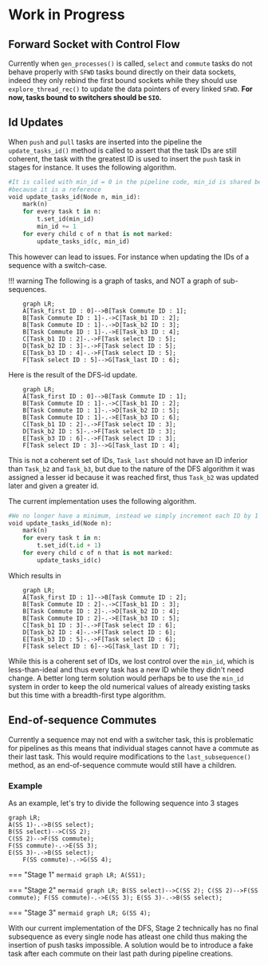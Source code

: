 # Work in Progress

## Forward Socket with Control Flow

Currently when `gen_processes()` is called, `select` and `commute` tasks do not 
behave properly with `SFWD` tasks bound directly on their data sockets, indeed 
they only rebind the first bound sockets while they should use 
`explore_thread_rec()` to update the data pointers of every linked `SFWD`. **For 
now, tasks bound to switchers should be `SIO`.**

## Id Updates

When `push` and `pull` tasks are inserted into the pipeline the 
`update_tasks_id()` method is called to assert that the task IDs are still 
coherent, the task with the greatest ID is used to insert the `push` task in 
stages for instance. It uses the following algorithm.

```python
#It is called with min_id = 0 in the pipeline code, min_id is shared between recursive calls and NOT copied
#because it is a reference
void update_tasks_id(Node n, min_id):
    mark(n)
    for every task t in n:
        t.set_id(min_id)
        min_id += 1
    for every child c of n that is not marked:
        update_tasks_id(c, min_id)
```

This however can lead to issues. For instance when updating the IDs of a
sequence with a switch-case.

!!! warning
    The following is a graph of tasks, and NOT a graph of sub-sequences.

```mermaid
    graph LR;
    A[Task_first ID : 0]-->B[Task Commute ID : 1];
    B[Task Commute ID : 1]-.->C[Task_b1 ID : 2];
    B[Task Commute ID : 1]-.->D[Task_b2 ID : 3];
    B[Task Commute ID : 1]-.->E[Task_b3 ID : 4];
    C[Task_b1 ID : 2]-.->F[Task select ID : 5];
    D[Task_b2 ID : 3]-.->F[Task select ID : 5];
    E[Task_b3 ID : 4]-.->F[Task select ID : 5];
    F[Task select ID : 5]-->G[Task_last ID : 6];
```

Here is the result of the DFS-id update.

```mermaid
    graph LR;
    A[Task_first ID : 0]-->B[Task Commute ID : 1];
    B[Task Commute ID : 1]-.->C[Task_b1 ID : 2];
    B[Task Commute ID : 1]-.->D[Task_b2 ID : 5];
    B[Task Commute ID : 1]-.->E[Task_b3 ID : 6];
    C[Task_b1 ID : 2]-.->F[Task select ID : 3];
    D[Task_b2 ID : 5]-.->F[Task select ID : 3];
    E[Task_b3 ID : 6]-.->F[Task select ID : 3];
    F[Task select ID : 3]-->G[Task_last ID : 4];
```

This is not a coherent set of IDs, `Task_last` should not have an ID inferior
than `Task_b2` and `Task_b3`, but due to the nature of the DFS algorithm it was
assigned a lesser id because it was reached first, thus `Task_b2` was updated
later and given a greater id.

The current implementation uses the following algorithm.

```python
#We no longer have a minimum, instead we simply increment each ID by 1
void update_tasks_id(Node n):
    mark(n)
    for every task t in n:
        t.set_id(t.id + 1)
    for every child c of n that is not marked:
        update_tasks_id(c)
```

Which results in

```mermaid
    graph LR;
    A[Task_first ID : 1]-->B[Task Commute ID : 2];
    B[Task Commute ID : 2]-.->C[Task_b1 ID : 3];
    B[Task Commute ID : 2]-.->D[Task_b2 ID : 4];
    B[Task Commute ID : 2]-.->E[Task_b3 ID : 5];
    C[Task_b1 ID : 3]-.->F[Task select ID : 6];
    D[Task_b2 ID : 4]-.->F[Task select ID : 6];
    E[Task_b3 ID : 5]-.->F[Task select ID : 6];
    F[Task select ID : 6]-->G[Task_last ID : 7];
```

While this is a coherent set of IDs, we lost control over the `min_id`, which is
less-than-ideal and thus every task has a new ID while they didn't need change.
A better long term solution would perhaps be to use the `min_id` system in order
to keep the old numerical values of already existing tasks but this time with a
breadth-first type algorithm.

## End-of-sequence Commutes

Currently a sequence may not end with a switcher task, this is problematic for
pipelines as this means that individual stages cannot have a commute as their
last task. This would require modifications to the `last_subsequence()`
method, as an end-of-sequence commute would still have a children.

### Example

As an example, let's try to divide the following sequence into 3 stages

```mermaid
graph LR;
A(SS 1)-.->B(SS select);
B(SS select)-->C(SS 2);
C(SS 2)-->F(SS commute);
F(SS commute)-.->E(SS 3);
E(SS 3)-.->B(SS select);
    F(SS commute)-.->G(SS 4);
```

=== "Stage 1"
    ```mermaid
    graph LR;
    A(SS1);
    ```

=== "Stage 2"
    ```mermaid
    graph LR;
    B(SS select)-->C(SS 2);
    C(SS 2)-->F(SS commute);
    F(SS commute)-.->E(SS 3);
    E(SS 3)-.->B(SS select);
    ```

=== "Stage 3" 
    ```mermaid
    graph LR;
    G(SS 4);
    ```

With our current implementation of the DFS, Stage 2 technically has no final
subsequence as every single node has atleast one child thus making the insertion
of push tasks impossible. A solution would be to introduce a fake task after
each commute on their last path during pipeline creations.
